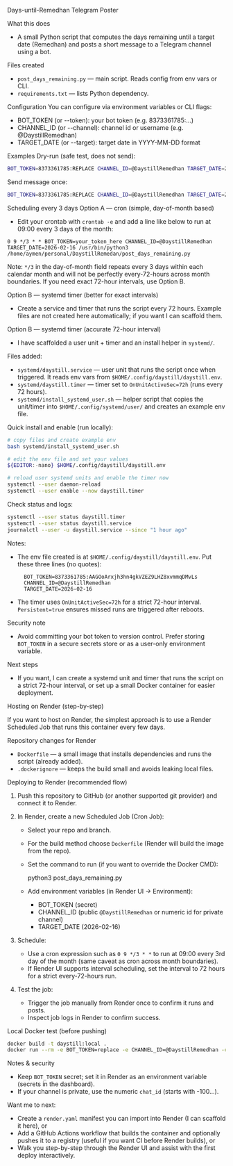 Days-until-Remedhan Telegram Poster

What this does
- A small Python script that computes the days remaining until a target date (Remedhan) and posts a short message to a Telegram channel using a bot.

Files created
- `post_days_remaining.py` — main script. Reads config from env vars or CLI.
- `requirements.txt` — lists Python dependency.

Configuration
You can configure via environment variables or CLI flags:
- BOT_TOKEN (or --token): your bot token (e.g. 8373361785:...)
- CHANNEL_ID (or --channel): channel id or username (e.g. @DaystillRemedhan)
- TARGET_DATE (or --target): target date in YYYY-MM-DD format

Examples
Dry-run (safe test, does not send):

```bash
BOT_TOKEN=8373361785:REPLACE CHANNEL_ID=@DaystillRemedhan TARGET_DATE=2026-02-16 python3 post_days_remaining.py --dry-run
```

Send message once:

```bash
BOT_TOKEN=8373361785:REPLACE CHANNEL_ID=@DaystillRemedhan TARGET_DATE=2026-02-16 python3 post_days_remaining.py
```

Scheduling every 3 days
Option A — cron (simple, day-of-month based)
- Edit your crontab with `crontab -e` and add a line like below to run at 09:00 every 3 days of the month:

```cron
0 9 */3 * * BOT_TOKEN=your_token_here CHANNEL_ID=@DaystillRemedhan TARGET_DATE=2026-02-16 /usr/bin/python3 /home/aymen/personal/DaystillRemedan/post_days_remaining.py
```

Note: `*/3` in the day-of-month field repeats every 3 days within each calendar month and will not be perfectly every-72-hours across month boundaries. If you need exact 72-hour intervals, use Option B.

Option B — systemd timer (better for exact intervals)
- Create a service and timer that runs the script every 72 hours. Example files are not created here automatically; if you want I can scaffold them.

Option B — systemd timer (accurate 72-hour interval)
- I have scaffolded a user unit + timer and an install helper in `systemd/`.

Files added:
- `systemd/daystill.service` — user unit that runs the script once when triggered. It reads env vars from `$HOME/.config/daystill/daystill.env`.
- `systemd/daystill.timer` — timer set to `OnUnitActiveSec=72h` (runs every 72 hours).
- `systemd/install_systemd_user.sh` — helper script that copies the unit/timer into `$HOME/.config/systemd/user/` and creates an example env file.

Quick install and enable (run locally):

```bash
# copy files and create example env
bash systemd/install_systemd_user.sh

# edit the env file and set your values
${EDITOR:-nano} $HOME/.config/daystill/daystill.env

# reload user systemd units and enable the timer now
systemctl --user daemon-reload
systemctl --user enable --now daystill.timer
```

Check status and logs:

```bash
systemctl --user status daystill.timer
systemctl --user status daystill.service
journalctl --user -u daystill.service --since "1 hour ago"
```

Notes:
- The env file created is at `$HOME/.config/daystill/daystill.env`. Put these three lines (no quotes):

		BOT_TOKEN=8373361785:AAGOoArxjh3hn4gkVZEZ9LHZ8xvmmqDMvLs
		CHANNEL_ID=@DaystillRemedhan
		TARGET_DATE=2026-02-16

- The timer uses `OnUnitActiveSec=72h` for a strict 72-hour interval. `Persistent=true` ensures missed runs are triggered after reboots.

Security note
- Avoid committing your bot token to version control. Prefer storing `BOT_TOKEN` in a secure secrets store or as a user-only environment variable.

Next steps
- If you want, I can create a systemd unit and timer that runs the script on a strict 72-hour interval, or set up a small Docker container for easier deployment.

Hosting on Render (step-by-step)

If you want to host on Render, the simplest approach is to use a Render Scheduled Job that runs this container every few days.

Repository changes for Render
- `Dockerfile` — a small image that installs dependencies and runs the script (already added).
- `.dockerignore` — keeps the build small and avoids leaking local files.

Deploying to Render (recommended flow)

1. Push this repository to GitHub (or another supported git provider) and connect it to Render.

2. In Render, create a new Scheduled Job (Cron Job):
	- Select your repo and branch.
	- For the build method choose `Dockerfile` (Render will build the image from the repo).
	- Set the command to run (if you want to override the Docker CMD):

	  python3 post_days_remaining.py

	- Add environment variables (in Render UI -> Environment):
	  - BOT_TOKEN (secret)
	  - CHANNEL_ID (public `@DaystillRemedhan` or numeric id for private channel)
	  - TARGET_DATE (2026-02-16)

3. Schedule:
	- Use a cron expression such as `0 9 */3 * *` to run at 09:00 every 3rd day of the month (same caveat as cron across month boundaries).
	- If Render UI supports interval scheduling, set the interval to 72 hours for a strict every-72-hours run.

4. Test the job:
	- Trigger the job manually from Render once to confirm it runs and posts.
	- Inspect job logs in Render to confirm success.

Local Docker test (before pushing)

```bash
docker build -t daystill:local .
docker run --rm -e BOT_TOKEN=replace -e CHANNEL_ID=@DaystillRemedhan -e TARGET_DATE=2026-02-16 daystill:local --dry-run
```

Notes & security
- Keep `BOT_TOKEN` secret; set it in Render as an environment variable (secrets in the dashboard).
- If your channel is private, use the numeric `chat_id` (starts with -100...).

Want me to next:
- Create a `render.yaml` manifest you can import into Render (I can scaffold it here), or
- Add a GitHub Actions workflow that builds the container and optionally pushes it to a registry (useful if you want CI before Render builds), or
- Walk you step-by-step through the Render UI and assist with the first deploy interactively.
